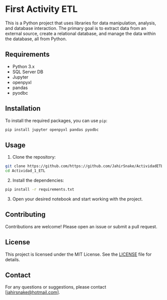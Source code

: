 # First Activity ETL

This is a Python project that uses libraries for data manipulation, analysis, and database interaction. The primary goal is to extract data from an external source, create a relational database, and manage the data within the database, all from Python.

## Requirements

- Python 3.x
- SQL Server DB
- Jupyter
- openpyxl
- pandas
- pyodbc

## Installation

To install the required packages, you can use `pip`:

```bash
pip install jupyter openpyxl pandas pyodbc
```

## Usage

1. Clone the repository:

```bash
git clone https://github.com/https://github.com/JahirSnake/ActividadETL-F1
cd Actividad_1_ETL
```

2. Install the dependencies:

```bash
pip install -r requirements.txt
```

3. Open your desired notebook and start working with the project.

## Contributing

Contributions are welcome! Please open an issue or submit a pull request.

## License

This project is licensed under the MIT License. See the [LICENSE](LICENSE) file for details.

## Contact

For any questions or suggestions, please contact [jahirsnake@hotmail.com].
